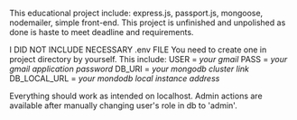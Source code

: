 This educational project include: express.js, passport.js, mongoose, nodemailer, simple front-end.
This project is unfinished and unpolished as done is haste to meet deadline and requirements.

I DID NOT INCLUDE NECESSARY .env FILE
You need to create one in project directory by yourself.
This include:
USER = *your gmail*
PASS = *your gmail application password*
DB_URI = *your mongodb cluster link*
DB_LOCAL_URL = *your mondodb local instance address*

Everything should work as intended on localhost.
Admin actions are available after manually changing user's role in db to 'admin'.
